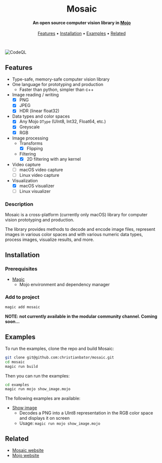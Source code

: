 <h1 align="center">
  Mosaic
</h1>

<h4 align="center">An open source computer vision library in <a href="https://github.com/modular/max/tree/main/mojo">Mojo</a></h4>

<p align="center">
  <a href="#features">Features</a> •
  <a href="#installation">Installation</a> •
  <a href="#examples">Examples</a> •
  <a href="#related">Related</a>
</p>
<br>

![CodeQL](https://github.com/christianbator/mosaic/workflows/CodeQL/badge.svg)

## Features

- Type-safe, memory-safe computer vision library
- One language for prototyping and production
  - Faster than python, simpler than c++
- Image reading / writing
  - [x] PNG
  - [x] JPEG
  - [x] HDR (linear float32)
- Data types and color spaces
  - [x] Any Mojo `DType` (UInt8, Int32, Float64, etc.) 
  - [x] Greyscale
  - [x] RGB
- Image processing
  - Transforms
    - [x] Flipping
  - Filtering
    - [x] 2D filtering with any kernel
- Video capture
  - [ ] macOS video capture
  - [ ] Linux video capture
- Visualization
  - [x] macOS visualizer
  - [ ] Linux visualizer

### Description

Mosaic is a cross-platform (currently only macOS) library for computer vision prototyping and production.

The library provides methods to decode and encode image files, represent images in various color spaces and with various numeric data types, process images, visualize results, and more.

## Installation

### Prerequisites

- [Magic](https://docs.modular.com/magic/)
  - Mojo environment and dependency manager

### Add to project

```bash
magic add mosaic
```

**NOTE: not currently available in the modular community channel. Coming soon...**

## Examples

To run the examples, clone the repo and build Mosaic:

```bash
git clone git@github.com:christianbator/mosaic.git
cd mosaic
magic run build
```

Then you can run the examples:

```zsh
cd examples
magic run mojo show_image.mojo
```

The following examples are available:

- [Show image](examples/show_image.mojo)
    - Decodes a PNG into a UInt8 representation in the RGB color space and displays it on screen
    - Usage: `magic run mojo show_image.mojo`

## Related

- [Mosaic website](https://mosaiclib.org)
- [Mojo website](https://docs.modular.com/mojo/manual/get-started/)
